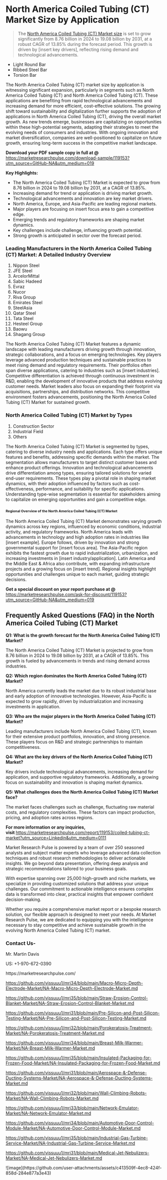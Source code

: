 <h1>North America Coiled Tubing (CT) Market&nbsp;Size by Application</h1><blockquote><p>The <a href="https://marketresearchpulse.com/download-sample/119153?utm_source=GitHub-NA&amp;utm_medium=019">North America Coiled Tubing (CT) Market size</a> is set to grow significantly from 8.76 billion in 2024 to 19.08 billion by 2031, at a robust CAGR of 13.85% during the forecast period. This growth is driven by [insert key drivers], reflecting rising demand and technological advancements.</p></blockquote><ul><li>Light Round Bar<li> Ribbed Steel Bar<li> Torsion Bar</li></ul><p>The North America Coiled Tubing (CT) market size by application is witnessing significant expansion, particularly in segments such as North America Coiled Tubing (CT) and North America Coiled Tubing (CT). These applications are benefiting from rapid technological advancements and increasing demand for more efficient, cost-effective solutions. The growing shift toward sustainability and digitalization further supports the adoption of applications in North America Coiled Tubing (CT), driving the overall market growth. As new trends emerge, businesses are capitalizing on opportunities within these high-potential segments, adapting their strategies to meet the evolving needs of consumers and industries. With ongoing innovation and market diversification, companies are well-positioned to capitalize on future growth, ensuring long-term success in the competitive market landscape.</p><p><strong>Download your PDF sample copy in full at @ </strong><a href="https://marketresearchpulse.com/download-sample/119153?utm_source=GitHub-NA&amp;utm_medium=019">https://marketresearchpulse.com/download-sample/119153?utm_source=GitHub-NA&amp;utm_medium=019</a></p><p><strong>Key Highlights: </strong></p><ul><li>The North America Coiled Tubing (CT) Market is expected to grow from 8.76 billion in 2024 to 19.08 billion by 2031, at a CAGR of 13.85%.</li><li>Increasing demand for trend or application is driving market growth.</li><li>Technological advancements and innovation are key market drivers.</li><li>North America, Europe, and Asia-Pacific are leading regional markets.</li><li>Major players are focusing on insert focus area to gain a competitive edge.</li><li>Emerging trends and regulatory frameworks are shaping market dynamics.</li><li>Key challenges include challenge, influencing growth potential.</li><li>Strong growth is anticipated in sector over the forecast period.</li></ul><h3>Leading Manufacturers in the North America Coiled Tubing (CT) Market: A Detailed Industry Overview</h3><ol><li>Nippon Steel</li><li>JFE Steel</li><li>ArcelorMittal</li><li>Sabic Hadeed</li><li>Evraz</li><li>Nucor</li><li>Riva Group</li><li>Emirates Steel</li><li>SteelAsia</li><li>Qatar Steel</li><li>Tata Steel</li><li>Hesteel Group</li><li>Baowu</li><li>Shagang Group</li></ol><div class="flex max-w-full flex-col flex-grow"><div class="min-h-8 text-message flex w-full flex-col items-end gap-2 whitespace-normal break-words [.text-message+&amp;]:mt-5" dir="auto" data-message-author-role="assistant" data-message-id="fd8432e4-4910-450d-b182-61b7bfb0a01f" data-message-model-slug="gpt-4o"><div class="flex w-full flex-col gap-1 empty:hidden first:pt-[3px]"><div class="markdown prose w-full break-words dark:prose-invert light"><p>The North America Coiled Tubing (CT) Market features a dynamic landscape with leading manufacturers driving growth through innovation, strategic collaborations, and a focus on emerging technologies. Key players leverage advanced production techniques and sustainable practices to meet rising demand and regulatory requirements. Their portfolios often span diverse applications, catering to industries such as [insert industries]. Competitive differentiation is achieved through continuous investment in R&amp;D, enabling the development of innovative products that address evolving customer needs. Market leaders also focus on expanding their footprint via acquisitions, partnerships, and distribution networks. This competitive environment fosters advancements, positioning the North America Coiled Tubing (CT) Market for sustained growth.</p></div></div></div></div><h3>North America Coiled Tubing (CT) Market by Types</h3><ol><li>Construction Sector<li> Industrial Field<li> Others</li></ol><div class="flex max-w-full flex-col flex-grow"><div class="min-h-8 text-message flex w-full flex-col items-end gap-2 whitespace-normal break-words [.text-message+&amp;]:mt-5" dir="auto" data-message-author-role="assistant" data-message-id="084470be-0bb7-4664-bddf-5156b4f41249" data-message-model-slug="gpt-4o-mini"><div class="flex w-full flex-col gap-1 empty:hidden first:pt-[3px]"><div class="markdown prose w-full break-words dark:prose-invert light"><p>The North America Coiled Tubing (CT) Market is segmented by types, catering to diverse industry needs and applications. Each type offers unique features and benefits, addressing specific demands within the market. The segmentation allows manufacturers to target distinct customer bases and enhance product offerings. Innovation and technological advancements drive differentiation among types, ensuring tailored solutions for varied end-user requirements. These types play a pivotal role in shaping market dynamics, with their adoption influenced by factors such as cost-effectiveness, performance, and suitability for specific applications. Understanding type-wise segmentation is essential for stakeholders aiming to capitalize on emerging opportunities and gain a competitive edge.</p></div></div></div></div><h3><span style="font-size: 11px;">Regional Overview of the North America Coiled Tubing (CT) Market</span></h3><div class="flex max-w-full flex-col flex-grow"><div class="min-h-8 text-message flex w-full flex-col items-end gap-2 whitespace-normal break-words [.text-message+&amp;]:mt-5" dir="auto" data-message-author-role="assistant" data-message-id="e9038762-ce64-4e30-91c9-9bd413514231" data-message-model-slug="gpt-4o-mini"><div class="flex w-full flex-col gap-1 empty:hidden first:pt-[3px]"><div class="markdown prose w-full break-words dark:prose-invert light"><p>The North America Coiled Tubing (CT) Market demonstrates varying growth dynamics across key regions, influenced by economic conditions, industrial activity, and regulatory frameworks. North America leads with advancements in technology and high adoption rates in industries like [insert example]. Europe follows, driven by innovation and strong governmental support for [insert focus area]. The Asia-Pacific region exhibits the fastest growth due to rapid industrialization, urbanization, and increasing investments in [insert industry/application]. Latin America and the Middle East &amp; Africa also contribute, with expanding infrastructure projects and a growing focus on [insert trend]. Regional insights highlight opportunities and challenges unique to each market, guiding strategic decisions.</p></div></div></div></div><p><strong>Get a special discount on your report purchase at @ </strong><a href="https://marketresearchpulse.com/ask-for-discount/119153?utm_source=GitHub-NA&amp;utm_medium=019">https://marketresearchpulse.com/ask-for-discount/119153?utm_source=GitHub-NA&amp;utm_medium=019</a></p><h2>Frequently Asked Questions (FAQ) in the North America Coiled Tubing (CT) Market</h2><p><strong>Q1: What is the growth forecast for the North America Coiled Tubing (CT) Market?</strong></p><p>The North America Coiled Tubing (CT) Market is projected to grow from 8.76 billion in 2024 to 19.08 billion by 2031, at a CAGR of 13.85%. This growth is fueled by advancements in trends and rising demand across industries.</p><p><strong>Q2: Which region dominates the North America Coiled Tubing (CT) Market?</strong></p><p>North America currently leads the market due to its robust industrial base and early adoption of innovative technologies. However, Asia-Pacific is expected to grow rapidly, driven by industrialization and increasing investments in application.</p><p><strong>Q3: Who are the major players in the North America Coiled Tubing (CT) Market?</strong></p><p>Leading manufacturers include North America Coiled Tubing (CT), known for their extensive product portfolios, innovation, and strong presence. These players focus on R&amp;D and strategic partnerships to maintain competitiveness.</p><p><strong>Q4: What are the key drivers of the North America Coiled Tubing (CT) Market?</strong></p><p>Key drivers include technological advancements, increasing demand for application, and supportive regulatory frameworks. Additionally, a growing focus on sustainability and innovation is shaping market dynamics.</p><p><strong>Q5: What challenges does the North America Coiled Tubing (CT) Market face?</strong></p><p>The market faces challenges such as challenge, fluctuating raw material costs, and regulatory complexities. These factors can impact production, pricing, and adoption rates across regions.</p><p><strong>For more information or any inquiries, visit&nbsp;</strong><a href="https://marketresearchpulse.com/report/119153/coiled-tubing-ct-market?utm_source=Linkedin&utm_medium=0111">https://marketresearchpulse.com/report/119153/coiled-tubing-ct-market?utm_source=Linkedin&utm_medium=0111</a></p><p>Market Research Pulse is powered by a team of over 250 seasoned analysts and subject matter experts who leverage advanced data collection techniques and robust research methodologies to deliver actionable insights. We go beyond data presentation, offering deep analysis and strategic recommendations tailored to your business goals.</p><p>With expertise spanning over 25,000 high-growth and niche markets, we specialize in providing customized solutions that address your unique challenges. Our commitment to actionable intelligence ensures complex data is transformed into clear, practical insights that empower confident decision-making.</p><p>Whether you require a comprehensive market report or a bespoke research solution, our flexible approach is designed to meet your needs. At Market Research Pulse, we are dedicated to equipping you with the intelligence necessary to stay competitive and achieve sustainable growth in the evolving North America Coiled Tubing (CT) market.</p><h3><strong>Contact Us-</strong></h3><p>Mr. Martin Davis</p><p>US: +1-970-672-0390</p><p>https://marketresearchpulse.com/</p><p><a href="https://github.com/vissuuu1/mri34/blob/main/Macro-Micro-Depth-Electrode-Market/NA-Macro-Micro-Depth-Electrode-Market.md">https://github.com/vissuuu1/mri34/blob/main/Macro-Micro-Depth-Electrode-Market/NA-Macro-Micro-Depth-Electrode-Market.md</a></p><p><a href="https://github.com/vissuuu1/mri35/blob/main/Straw-Erosion-Control-Blanket-Market/NA-Straw-Erosion-Control-Blanket-Market.md">https://github.com/vissuuu1/mri35/blob/main/Straw-Erosion-Control-Blanket-Market/NA-Straw-Erosion-Control-Blanket-Market.md</a></p><p><a href="https://github.com/vissuuu1/mri31/blob/main/Pre-Silicon-and-Post-Silicon-Testing-Market/NA-Pre-Silicon-and-Post-Silicon-Testing-Market.md">https://github.com/vissuuu1/mri31/blob/main/Pre-Silicon-and-Post-Silicon-Testing-Market/NA-Pre-Silicon-and-Post-Silicon-Testing-Market.md</a></p><p><a href="https://github.com/vissuuu1/mri32/blob/main/Porokeratosis-Treatment-Market/NA-Porokeratosis-Treatment-Market.md">https://github.com/vissuuu1/mri32/blob/main/Porokeratosis-Treatment-Market/NA-Porokeratosis-Treatment-Market.md</a></p><p><a href="https://github.com/vissuuu1/mri34/blob/main/Breast-Milk-Warmer-Market/NA-Breast-Milk-Warmer-Market.md">https://github.com/vissuuu1/mri34/blob/main/Breast-Milk-Warmer-Market/NA-Breast-Milk-Warmer-Market.md</a></p><p><a href="https://github.com/vissuuu1/mri35/blob/main/Insulated-Packaging-for-Frozen-Food-Market/NA-Insulated-Packaging-for-Frozen-Food-Market.md">https://github.com/vissuuu1/mri35/blob/main/Insulated-Packaging-for-Frozen-Food-Market/NA-Insulated-Packaging-for-Frozen-Food-Market.md</a></p><p><a href="https://github.com/vissuuu1/mri31/blob/main/Aerospace-&-Defense-Ducting-Systems-Market/NA-Aerospace-&-Defense-Ducting-Systems-Market.md">https://github.com/vissuuu1/mri31/blob/main/Aerospace-&-Defense-Ducting-Systems-Market/NA-Aerospace-&-Defense-Ducting-Systems-Market.md</a></p><p><a href="https://github.com/vissuuu1/mri32/blob/main/Wall-Climbing-Robots-Market/NA-Wall-Climbing-Robots-Market.md">https://github.com/vissuuu1/mri32/blob/main/Wall-Climbing-Robots-Market/NA-Wall-Climbing-Robots-Market.md</a></p><p><a href="https://github.com/vissuuu1/mri33/blob/main/Network-Emulator-Market/NA-Network-Emulator-Market.md">https://github.com/vissuuu1/mri33/blob/main/Network-Emulator-Market/NA-Network-Emulator-Market.md</a></p><p><a href="https://github.com/vissuuu1/mri34/blob/main/Automotive-Door-Control-Module-Market/NA-Automotive-Door-Control-Module-Market.md">https://github.com/vissuuu1/mri34/blob/main/Automotive-Door-Control-Module-Market/NA-Automotive-Door-Control-Module-Market.md</a></p><p><a href="https://github.com/vissuuu1/mri35/blob/main/Industrial-Gas-Turbine-Service-Market/NA-Industrial-Gas-Turbine-Service-Market.md">https://github.com/vissuuu1/mri35/blob/main/Industrial-Gas-Turbine-Service-Market/NA-Industrial-Gas-Turbine-Service-Market.md</a></p><p><a href="https://github.com/vissuuu1/mri31/blob/main/Medical-Jet-Nebulizers-Market/NA-Medical-Jet-Nebulizers-Market.md">https://github.com/vissuuu1/mri31/blob/main/Medical-Jet-Nebulizers-Market/NA-Medical-Jet-Nebulizers-Market.md</a></p>
![image](https://github.com/user-attachments/assets/c413509f-4ec8-424f-858d-284e877a3e43)
